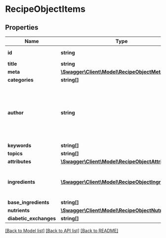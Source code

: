 # RecipeObjectItems

## Properties
Name | Type | Description | Notes
------------ | ------------- | ------------- | -------------
**id** | **string** | Unique recipe ID | [optional] 
**title** | **string** | Recipe title | [optional] 
**meta** | [**\Swagger\Client\Model\RecipeObjectMeta**](RecipeObjectMeta.md) |  | [optional] 
**categories** | **string[]** |  | [optional] 
**author** | **string** | The author of this recipe. You must attribute this author when displaying this recipe. | [optional] 
**keywords** | **string[]** |  | [optional] 
**topics** | **string[]** |  | [optional] 
**attributes** | [**\Swagger\Client\Model\RecipeObjectAttributes**](RecipeObjectAttributes.md) |  | [optional] 
**ingredients** | [**\Swagger\Client\Model\RecipeObjectIngredients[]**](RecipeObjectIngredients.md) | An array containing this recipe&#x27;s ingredients | [optional] 
**base_ingredients** | **string[]** |  | [optional] 
**nutrients** | [**\Swagger\Client\Model\RecipeObjectNutrients**](RecipeObjectNutrients.md) |  | [optional] 
**diabetic_exchanges** | **string[]** |  | [optional] 

[[Back to Model list]](../../README.md#documentation-for-models) [[Back to API list]](../../README.md#documentation-for-api-endpoints) [[Back to README]](../../README.md)

